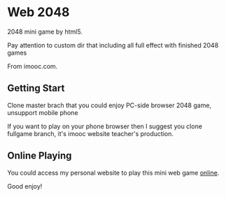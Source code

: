 # Web 2048

2048 mini game by html5.

Pay attention to custom dir that including all full effect with finished 2048 games

From imooc.com.

## Getting Start

Clone master brach that you could enjoy PC-side browser 2048 game, unsupport mobile phone

If you want to play on your phone browser then I suggest you clone fullgame branch, it's imooc website teacher's production.

## Online Playing

You could access my personal website to play this mini web game [online](https://blog.jovipro.com/node/6).

Good enjoy!
